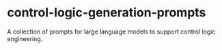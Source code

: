 # control-logic-generation-prompts
A collection of prompts for large language models to support control logic engineering.
